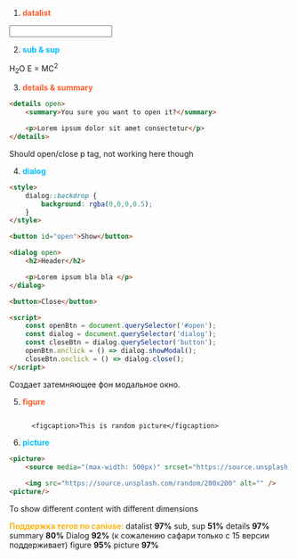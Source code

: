 1) <span style="font-weight: bold; color: #FE5C2B;">datalist</span>

<input type="text" list="techs" />

<datalist id="techs">
	<option value="HTML"></option>
	<option value="CSS"></option>
	<option value="JavaScript"></option>
</datalist>

2) <span style="font-weight: bold; color: deepskyblue;">sub & sup</span>

H<sub>2</sub>O
E = MC<sup>2</sup>

3) <span style="font-weight: bold; color: #FE5C2B;">details & summary</span>

```html
<details open>
	<summary>You sure you want to open it?</summary>

	<p>Lorem ipsum dolor sit amet consectetur</p>
</details>
```

Should open/close p tag, not working here though

4) <span style="font-weight: bold; color: deepskyblue;">dialog</span>

```html
<style>
	dialog::backdrop {
		background: rgba(0,0,0,0.5);
	}
</style>

<button id="open">Show</button>

<dialog open>
	<h2>Header</h2>

	<p>Lorem ipsum bla bla </p>
</dialog>

<button>Close</button>

<script>
	const openBtn = document.querySelector('#open');
	const dialog = document.querySelector('dialog');
	const closeBtn = dialog.querySelector('button');
	openBtn.onclick = () => dialog.showModal();
	closeBtn.onclick = () => dialog.close();
</script>
```

Создает затемняющее фон модальное окно.

5) <span style="font-weight: bold; color: #FE5C2B;">figure</span>

<figure>
	<img src="https://source.unsplash.com/random/100x100" alt="" />

	<figcaption>This is random picture</figcaption>
</figure>

6) <span style="font-weight: bold; color: deepskyblue;">picture</span>

```html
<picture>
	<source media="(max-width: 500px)" srcset="https://source.unsplash.com/random/100x100"/>
	
	<img src="https://source.unsplash.com/random/200x200" alt="" />
<picture/>
```

To show different content with different dimensions

<span style="font-weight: bold; color: #FFB514;">Поддержка тегов по caniuse: </span>
datalist **97%** 
sub, sup **51%** 
details **97%** 
summary **80%** 
Dialog **92%** (к сожалению сафари только с 15 версии поддерживает) 
figure **95%**
picture **97%**